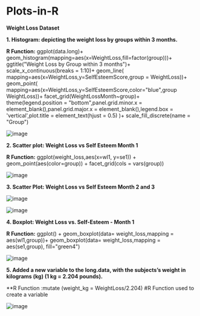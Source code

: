 # Plots-in-R

**Weight Loss Dataset**

**1. Histogram: depicting the weight loss by groups within 3 months.**

**R Function:** ggplot(data.long)+ geom_histogram(mapping=aes(x=WeightLoss,fill=factor(group)))+
ggtitle("Weight Loss by Group within 3 months")+
scale_x_continuous(breaks = 1:10)+
geom_line( mapping=aes(x=WeightLoss,y=SelfEsteemScore,group = WeightLoss))+
geom_point( mapping=aes(x=WeightLoss,y=SelfEsteemScore,color="blue",group WeightLoss))+
facet_grid(WeightLossMonth~group)+
theme(legend.position = "bottom",panel.grid.minor.x = element_blank(),panel.grid.major.x = element_blank(),legend.box = 'vertical',plot.title = element_text(hjust = 0.5) )+
scale_fill_discrete(name = "Group")
 

![image](https://user-images.githubusercontent.com/15854238/147429051-afc51b4a-26b5-4c8d-9e1f-33578ac506a8.png)





**2. Scatter plot: Weight Loss vs Self Esteem Month 1**

**R Function:** ggplot(weight_loss,aes(x=wl1, y=se1)) + 
                            geom_point(aes(color=group)) + 
                            facet_grid(cols = vars(group))
		 
![image](https://user-images.githubusercontent.com/15854238/147429058-118c3f92-da2a-4df7-ba0d-ed7683a3cb16.png)


**3. Scatter Plot: Weight Loss vs Self Esteem Month 2 and 3**
      
![image](https://user-images.githubusercontent.com/15854238/147429064-160c089a-651e-4d65-bfbb-b5172e29a3a7.png)

![image](https://user-images.githubusercontent.com/15854238/147429077-9bf11801-8902-4cf7-b317-207e27ab7ef6.png)


**4. Boxplot: Weight Loss vs. Self-Esteem - Month 1**

**R Function:** ggplot() + 
     geom_boxplot(data= weight_loss,mapping = aes(wl1,group))+
     geom_boxplot(data= weight_loss,mapping = aes(se1,group), fill="green4")
     
![image](https://user-images.githubusercontent.com/15854238/147429092-c62c890f-97f5-499f-9241-5ceec9166a3e.png)
	 

**5. Added a new variable to the long.data, with the subjects’s weight in kilograms (kg) (1 kg = 2.204 pounds).**

**R Function :mutate (weight_kg = WeightLoss/2.204) #R Function used to create a variable
      
![image](https://user-images.githubusercontent.com/15854238/147429100-cacf5fe6-1cd3-4e7f-8124-61d962464922.png)


	














